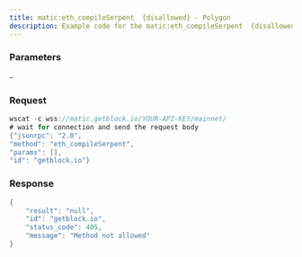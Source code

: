 ```yaml
---
title: matic:eth_compileSerpent  {disallowed} - Polygon
description: Example code for the matic:eth_compileSerpent  {disallowed} ws method. Сomplete guide on how to use matic:eth_compileSerpent  {disallowed} ws in GetBlock.io Web3 documentation.
---
```


### Parameters


\-

### Request

``` java
wscat -c wss://matic.getblock.io/YOUR-API-KEY/mainnet/ 
# wait for connection and send the request body 
{"jsonrpc": "2.0",
"method": "eth_compileSerpent",
"params": [],
"id": "getblock.io"}
```

###  Response

``` java
{
    "result": "null",
    "id": "getblock.io",
    "status_code": 405,
    "message": "Method not allowed"
}
```

